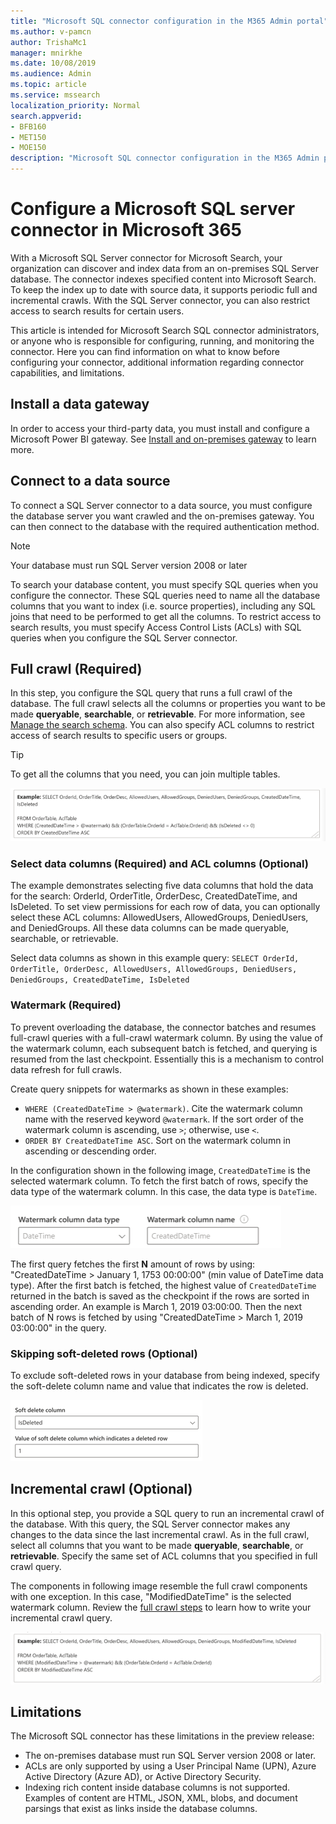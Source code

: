 ```yaml
---
title: "Microsoft SQL connector configuration in the M365 Admin portal"
ms.author: v-pamcn
author: TrishaMc1
manager: mnirkhe
ms.date: 10/08/2019
ms.audience: Admin
ms.topic: article
ms.service: mssearch
localization_priority: Normal
search.appverid:
- BFB160
- MET150
- MOE150
description: "Microsoft SQL connector configuration in the M365 Admin portal."
---
```


# Configure a Microsoft SQL server connector in Microsoft 365

With a Microsoft SQL Server connector for Microsoft Search, your organization can discover and index data from an on-premises SQL Server database. The connector indexes specified content into Microsoft Search. To keep the index up to date with source data, it supports periodic full and incremental crawls. With the SQL Server connector, you can also restrict access to search results for certain users. 

This article is intended for Microsoft Search SQL connector administrators, or anyone who is responsible for configuring, running, and monitoring the connector. Here you can find information on what to know before configuring your connector, additional information regarding connector capabilities, and limitations.

## Install a data gateway
In order to access your third-party data, you must install and configure a Microsoft Power BI gateway. See [Install and on-premises gateway](https://docs.microsoft.com/en-us/data-integration/gateway/service-gateway-install) to learn more.  

## Connect to a data source
To connect a SQL Server connector to a data source, you must configure the database server you want crawled and the on-premises gateway. You can then connect to the database with the required authentication method. 

>[!NOTE]
> Your database must run SQL Server version 2008 or later

To search your database content, you must specify SQL queries when you configure the connector. These SQL queries need to name all the database columns that you want to index (i.e. source properties), including any SQL joins that need to be performed to get all the columns. To restrict access to search results, you must specify Access Control Lists (ACLs) with SQL queries when you configure the SQL Server connector. 

## Full crawl (Required)
In this step, you configure the SQL query that runs a full crawl of the database. The full crawl selects all the columns or properties you want to be made **queryable**, **searchable**, or **retrievable**. For more information, see [Manage the search schema](configure-built-in-connector.md/#manage-search-schema). You can also specify ACL columns to restrict access of search results to specific users or groups. 

> [!Tip]
> To get all the columns that you need, you can join multiple tables.

![](media/MSSQL-fullcrawl.png)

### Select data columns (Required) and ACL columns (Optional)
The example demonstrates selecting five data columns that hold the data for the search: OrderId, OrderTitle, OrderDesc, CreatedDateTime, and IsDeleted. To set view permissions for each row of data, you can optionally select these ACL columns: AllowedUsers, AllowedGroups, DeniedUsers, and DeniedGroups. All these data columns can be made queryable, searchable, or retrievable. 

Select data columns as shown in this example query: 
 `SELECT OrderId, OrderTitle, OrderDesc, AllowedUsers, AllowedGroups, DeniedUsers, DeniedGroups, CreatedDateTime, IsDeleted`

### Watermark (Required)
To prevent overloading the database, the connector batches and resumes full-crawl queries with a full-crawl watermark column. By using the value of the watermark column, each subsequent batch is fetched, and querying is resumed from the last checkpoint. Essentially this is a mechanism to control data refresh for full crawls. 

Create query snippets for watermarks as shown in these examples:
* `WHERE (CreatedDateTime > @watermark)`. Cite the watermark column name with the reserved keyword `@watermark`. If the sort order of the watermark column is ascending, use `>`; otherwise, use `<`.
* `ORDER BY CreatedDateTime ASC`. Sort on the watermark column in ascending or descending order.

In the configuration shown in the following image, `CreatedDateTime` is the selected watermark column. To fetch the first batch of rows, specify the data type of the watermark column. In this case, the data type is `DateTime`.

![](media/MSSQL-watermark.png)

The first query fetches the first **N** amount of rows by using: "CreatedDateTime > January 1, 1753 00:00:00" (min value of DateTime data type). After the first batch is fetched, the highest value of `CreatedDateTime` returned in the batch is saved as the checkpoint if the rows are sorted in ascending order. An example is March 1, 2019 03:00:00. Then the next batch of N rows is fetched by using "CreatedDateTime > March 1, 2019 03:00:00" in the query.

### Skipping soft-deleted rows (Optional)
To exclude soft-deleted rows in your database from being indexed, specify the soft-delete column name and value that indicates the row is deleted.

![](media/MSSQL-softdelete.png)

## Incremental crawl (Optional)
In this optional step, you provide a SQL query to run an incremental crawl of the database. With this query, the SQL Server connector makes any changes to the data since the last incremental crawl. As in the full crawl, select all columns that you want to be made **queryable**, **searchable**, or **retrievable**. Specify the same set of ACL columns that you specified in full crawl query.

The components in following image resemble the full crawl components with one exception. In this case, "ModifiedDateTime" is the selected watermark column. Review the [full crawl steps](#full-crawl-required) to learn how to write your incremental crawl query.

![](media/MSSQL-incrcrawl.png)

## Limitations
The Microsoft SQL connector has these limitations in the preview release:
* The on-premises database must run SQL Server version 2008 or later.
* ACLs are only supported by using a User Principal Name (UPN), Azure Active Directory (Azure AD), or Active Directory Security.
* Indexing rich content inside database columns is not supported. Examples of content are HTML, JSON, XML, blobs, and document parsings that exist as links inside the database columns.

